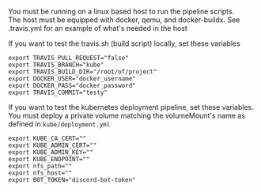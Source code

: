 You must be running on a linux based host to run the pipeline scripts.  
The host must be equipped with docker, qemu, and docker-buildx.  See .travis.yml for an example of what's needed in the host


If you want to test the travis.sh (build script) locally, set these variables

```
export TRAVIS_PULL_REQUEST="false"
export TRAVIS_BRANCH="kube"
export TRAVIS_BUILD_DIR="/root/of/project"
export DOCKER_USER="docker_username"
export DOCKER_PASS="docker_password"
export TRAVIS_COMMIT="testy"
```

If you want to test the kubernetes deployment pipeline, set these variables.
You must deploy a private volume matching the volumeMount's name as defined in `kube/deployment.yml`

```
export KUBE_CA_CERT=""
export KUBE_ADMIN_CERT=""
export KUBE_ADMIN_KEY=""
export KUBE_ENDPOINT=""
export nfs_path=""
export nfs_host=""
export BOT_TOKEN="discord-bot-token"
```
